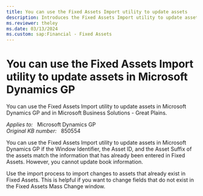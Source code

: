 ```yaml
---
title: You can use the Fixed Assets Import utility to update assets
description: Introduces the Fixed Assets Import utility to update assets in Microsoft Dynamics GP.
ms.reviewer: theley
ms.date: 03/13/2024
ms.custom: sap:Financial - Fixed Assets
---
```

# You can use the Fixed Assets Import utility to update assets in Microsoft Dynamics GP

You can use the Fixed Assets Import utility to update assets in Microsoft Dynamics GP and in Microsoft Business Solutions - Great Plains.

_Applies to:_ &nbsp; Microsoft Dynamics GP  
_Original KB number:_ &nbsp; 850554

You can use the Fixed Assets Import utility to update assets in Microsoft Dynamics GP if the Window Identifier, the Asset ID, and the Asset Suffix of the assets match the information that has already been entered in Fixed Assets. However, you cannot update book information.

Use the import process to import changes to assets that already exist in Fixed Assets. This is helpful if you want to change fields that do not exist in the Fixed Assets Mass Change window.
